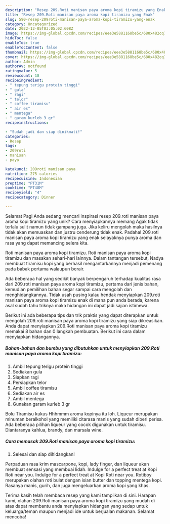 ```yaml
---
description: "Resep 209.Roti manisan paya aroma kopi tiramizu yang Enak"
title: "Resep 209.Roti manisan paya aroma kopi tiramizu yang Enak"
slug: 590-resep-209roti-manisan-paya-aroma-kopi-tiramizu-yang-enak
category: Uncategorized
date: 2022-12-05T03:05:02.608Z
image: https://img-global.cpcdn.com/recipes/eee3e5881168be5c/680x482cq70/209roti-manisan-paya-aroma-kopi-tiramizu-foto-resep-utama.jpg
hideToc: false
enableToc: true
enableTocContent: false
thumbnail: https://img-global.cpcdn.com/recipes/eee3e5881168be5c/680x482cq70/209roti-manisan-paya-aroma-kopi-tiramizu-foto-resep-utama.jpg
cover: https://img-global.cpcdn.com/recipes/eee3e5881168be5c/680x482cq70/209roti-manisan-paya-aroma-kopi-tiramizu-foto-resep-utama.jpg
author: Admin
authorAv: notfound
ratingvalue: 5
reviewcount: 18
recipeingredient:
- " tepung terigu protein tinggi"
- " gula"
- " ragi"
- " telor"
- " coffee tiramisu"
- " air es"
- " mentega"
- " garam kurleb 3 gr"
recipeinstructions:

- "Sudah jadi dan siap dinikmati!"
categories:
- Resep
tags:
- 209roti
- manisan
- paya

katakunci: 209roti manisan paya 
nutrition: 275 calories
recipecuisine: Indonesian
preptime: "PT31M"
cooktime: "PT48M"
recipeyield: "4"
recipecategory: Dinner

---
```



Selamat Pagi Anda sedang mencari inspirasi resep 209.roti manisan paya aroma kopi tiramizu yang unik? Cara menyiapkannya memang Agak tidak terlalu sulit namun tidak gampang juga. Jika keliru mengolah maka hasilnya tidak akan memuaskan dan justru cenderung tidak enak. Padahal 209.roti manisan paya aroma kopi tiramizu yang enak selayaknya punya aroma dan rasa yang dapat memancing selera kita.


Roti manisan paya aroma kopi tiramizu. Roti manisan paya aroma kopi tiramizu dan masakan sehari-hari lainnya. Dalam tantangan tersebut, Nadya membuat tiramisu kopi yang berhasil mengantarkannya menjadi pemenang pada babak pertama walaupun berair.

Ada beberapa hal yang sedikit banyak berpengaruh terhadap kualitas rasa dari 209.roti manisan paya aroma kopi tiramizu, pertama dari jenis bahan, kemudian pemilihan bahan segar sampai cara mengolah dan menghidangkannya. Tidak usah pusing kalau hendak menyiapkan 209.roti manisan paya aroma kopi tiramizu enak di mana pun anda berada, karena asal sudah tahu triknya maka hidangan ini dapat jadi sajian istimewa.


Berikut ini ada beberapa tips dan trik praktis yang dapat diterapkan untuk mengolah 209.roti manisan paya aroma kopi tiramizu yang siap dikreasikan. Anda dapat menyiapkan 209.Roti manisan paya aroma kopi tiramizu memakai 8 bahan dan 0 langkah pembuatan. Berikut ini cara dalam menyiapkan hidangannya.

<!--inarticleads1-->

##### Bahan-bahan dan bumbu yang dibutuhkan untuk menyiapkan 209.Roti manisan paya aroma kopi tiramizu:

1. Ambil  tepung terigu protein tinggi
1. Sediakan  gula
1. Siapkan  ragi
1. Persiapkan  telor
1. Ambil  coffee tiramisu
1. Sediakan  air es
1. Ambil  mentega
1. Gunakan  garam kurleb 3 gr


Bolu Tiramisu kukus Hhhmmm aroma kopinya itu loh. Liqueur merupakan minuman beralkohol yang memiliki citarasa manis yang sudah diberi perisa. Ada beberapa pilihan liqueur yang cocok digunakan untuk tiramisu. Diantaranya kahlua, brandy, dan marsala wine. 

<!--inarticleads2-->

##### Cara memasak 209.Roti manisan paya aroma kopi tiramizu:


1. Selesai dan siap dihidangkan!

Perpaduan rasa krim mascarpone, kopi, lady finger, dan liqueur akan membuat sensasi yang membuai lidah. Indulge for a perfect treat at Kopi Roti near you. Indulge for a perfect treat at Kopi Roti near you. Rotiboy merupakan olahan roti bulat dengan isian butter dan topping mentega kopi. Rasanya manis, gurih, dan juga mengeluarkan aroma kopi yang khas. 

Terima kasih telah membaca resep yang kami tampilkan di sini. Harapan kami, olahan 209.Roti manisan paya aroma kopi tiramizu yang mudah di atas dapat membantu anda menyiapkan hidangan yang sedap untuk keluarga/teman maupun menjadi ide untuk berjualan makanan. Selamat mencoba!
